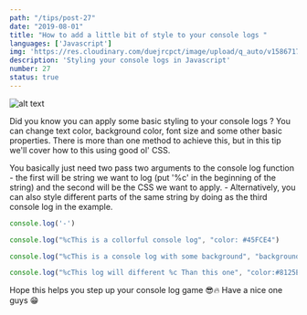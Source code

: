```yaml
---
path: "/tips/post-27"
date: "2019-08-01"
title: "How to add a little bit of style to your console logs "
languages: ['Javascript']
img: 'https://res.cloudinary.com/duejrcpct/image/upload/q_auto/v1586717871/tips/27-1_wxwwve.png'
description: 'Styling your console logs in Javascript'
number: 27
status: true
---
```


![alt text](https://res.cloudinary.com/duejrcpct/image/upload/q_auto/v1586717948/tips/27-2_esbqao.png "Stylish console logs")

Did you know you can apply some basic styling to your console logs ? You can change text color, background color, font size and some other basic properties. There is more than one method to achieve this, but in this tip we'll cover how to this using good ol' CSS.

You basically just need two pass two arguments to the console log function - the first will be string we want to log (put '%c' in the beginning of the string) and the second will be the CSS we want to apply. -
Alternatively, you can also style different parts of the same string by doing as the third console log in the example.

 ```javascript
console.log('-')

console.log("%cThis is a collorful console log", "color: #45FCE4")

console.log("%cThis is a console log with some background", "background-color: #8125E2; color:#FFF")

console.log("%cThis log will different %c Than this one", "color:#8125E2", "color:#45FCE4;font-size:24px")
 ```

Hope this helps you step up your console log game 😎🔥 Have a nice one guys 😁